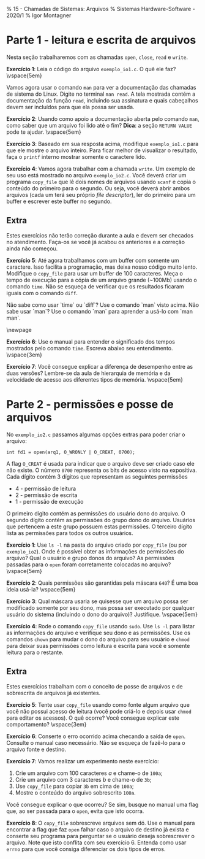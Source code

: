 % 15 - Chamadas de Sistemas: Arquivos
% Sistemas Hardware-Software - 2020/1
% Igor Montagner


# Parte 1 - leitura e escrita de arquivos

Nesta seção trabalharemos com as chamadas `open`, `close`, `read` e `write`.

**Exercício 1**: Leia o código do arquivo `exemplo_io1.c`. O quê ele faz? \vspace{5em}


Vamos agora usar o comando `man` para ver a documentação das chamadas de sistema do Linux. Digite no terminal `man read`. A tela mostrada contém a documentação da função `read`, incluindo sua assinatura e quais cabeçalhos devem ser incluídos para que ela possa ser usada.

**Exercício 2**: Usando como apoio a documentação aberta pelo comando `man`, como saber que um arquivo foi lido até o fim? **Dica**: a seção `RETURN VALUE` pode te ajudar. \vspace{5em}

**Exercício 3**: Baseado em sua resposta acima, modifique `exemplo_io1.c` para que ele mostre o arquivo inteiro. Para ficar melhor de visualizar o resultado, faça o `printf` interno mostrar somente o caractere lido.

**Exercício 4**: Vamos agora trabalhar com a chamada `write`. Um exemplo de seu uso está mostrado no arquivo `exemplo_io2.c`. Você deverá criar um programa `copy_file` que lê dois nomes de arquivos usando `scanf` e copia o conteúdo do primeiro para o segundo. Ou seja, você deverá abrir ambos arquivos (cada um terá seu próprio *file descriptor*), ler do primeiro para um buffer e escrever este buffer no segundo.

## Extra

Estes exercícios não terão correção durante a aula e devem ser checados no atendimento. Faça-os se você já acabou os anteriores e a correção ainda não começou.

**Exercício 5**: Até agora trabalhamos com um buffer com somente um caractere. Isso facilita a programação, mas deixa nosso código muito lento. Modifique o `copy_file` para usar um buffer de 100 caracteres. Meça o tempo de execução para a cópia de um arquivo grande (~100Mb) usando o comando `time`. Não se esqueça de verificar que os resultados ficaram iguais com o comando `diff`.

<div class="alert"> Não sabe como usar `time` ou `diff`? Use o comando `man` visto acima. Não sabe usar `man`? Use o comando `man` para aprender a usá-lo com `man man`.</div>

\newpage

**Exercício 6**: Use o manual para entender o significado dos tempos mostrados pelo comando `time`. Escreva abaixo seu entendimento. \vspace{3em}

**Exercício 7**: Você consegue explicar a diferença de desempenho entre as duas versões? Lembre-se da aula de hierarquia de memória e da velocidade de acesso aos diferentes tipos de memória. \vspace{5em}

# Parte 2 - permissões e posse de arquivos

No `exemplo_io2.c` passamos algumas opções extras para poder criar o arquivo:

~~~{.c}
int fd1 = open(arq1, O_WRONLY | O_CREAT, 0700);
~~~

A flag `O_CREAT` é usada para indicar que o arquivo deve ser criado caso ele não existe. O número `0700` representa os bits de acesso visto na expositiva. Cada dígito contém 3 dígitos que representam as seguintes permissões

* 4 - permissão de leitura
* 2 - permissão de escrita
* 1 - permissão de execução

O primeiro dígito contém as permissões do usuário dono do arquivo. O segundo dígito contém as permissões do grupo dono do arquivo. Usuários que pertencem a este grupo possuem estas permissões. O terceiro dígito lista as permissões para todos os outros usuários.

**Exercício 1**: Use `ls -l` na pasta do arquivo criado por `copy_file` (ou por `exemplo_io2`). Onde é possível obter as informações de permissões do arquivo? Qual o usuário e grupo donos do arquivo? As permissões passadas para o `open` foram corretamente colocadas no arquivo? \vspace{5em}

**Exercício 2**: Quais permissões são garantidas pela máscara `640`? É uma boa ideia usá-la? \vspace{5em}

**Exercício 3**: Qual máscara usaria se quisesse que um arquivo possa ser modificado somente por seu dono, mas possa ser executado por qualquer usuário do sistema (incluindo o dono do arquivo)? Justifique. \vspace{5em}

**Exercício 4**: Rode o comando `copy_file` usando `sudo`. Use `ls -l` para listar as informações do arquivo e verifique seu dono e as permissões. Use os comandos `chown` para mudar o dono do arquivo para seu usuário e `chmod` para deixar suas permissões como leitura e escrita para você e somente leitura para o restante.

## Extra

Estes exercícios trabalham com o conceito de posse de arquivos e de sobrescrita de arquivos já existentes.

**Exercício 5**: Tente usar `copy_file` usando como fonte algum arquivo que você não possui acesso de leitura (você pode criá-lo e depois usar `chmod` para editar os acessos). O quê ocorre? Você consegue explicar este comportamento? \vspace{3em}

**Exercício 6**: Conserte o erro ocorrido acima checando a saída de `open`. Consulte o manual caso necessário. Não se esqueça de fazê-lo para o arquivo fonte e destino.

**Exercício 7**: Vamos realizar um experimento neste exercício:

1. Crie um arquivo com 100 caracteres *a* e chame-o de `100a`;
1. Crie um arquivo com 3 caracteres *b* e chame-o de `3b`;
1. Use `copy_file` para copiar `3b` em cima de `100a`;
1. Mostre o conteúdo do arquivo sobrescrito `100a`.

Você consegue explicar o que ocorreu? Se sim, busque no manual uma flag que, ao ser passada para o `open`, evita que isto ocorra.

**Exercício 8**: O `copy_file` sobrescreve arquivos sem dó. Use o manual para encontrar a flag que faz `open` falhar caso o arquivo de destino já exista e conserte seu programa para perguntar se o usuário deseja sobrescrever o arquivo. Note que isto conflita com seu exercício 6. Entenda como usar `errno` para que você consiga diferenciar os dois tipos de erros.
